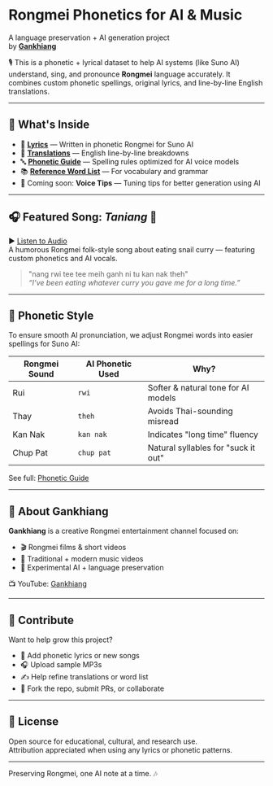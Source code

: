 # Rongmei Phonetics for AI & Music  
A language preservation + AI generation project  
by **[Gankhiang](https://www.youtube.com/@Gankhiang)**

🎙️ This is a phonetic + lyrical dataset to help AI systems (like Suno AI) understand, sing, and pronounce **Rongmei** language accurately. It combines custom phonetic spellings, original lyrics, and line-by-line English translations.

---

## 📁 What's Inside

- 🎵 [**Lyrics**](lyrics/taniang-song.md) — Written in phonetic Rongmei for Suno AI  
- 📜 [**Translations**](translations/taniang-explained.md) — English line-by-line breakdowns  
- 🔤 [**Phonetic Guide**](phonetic-guide.md) — Spelling rules optimized for AI voice models  
- 📚 [**Reference Word List**](reference/word-list.md) — For vocabulary and grammar  
- 🧠 Coming soon: **Voice Tips** — Tuning tips for better generation using AI

---

## 🎧 Featured Song: *Taniang* 🐌

▶️ [Listen to Audio](audio/taniang.mp3)  
A humorous Rongmei folk-style song about eating snail curry — featuring custom phonetics and AI vocals.

> "nang rwi tee tee meih ganh ni tu kan nak theh"  
> _“I’ve been eating whatever curry you gave me for a long time.”_

---

## 🔡 Phonetic Style

To ensure smooth AI pronunciation, we adjust Rongmei words into easier spellings for Suno AI:

| Rongmei Sound | AI Phonetic Used | Why? |
|---------------|------------------|------|
| Rui           | `rwi`            | Softer & natural tone for AI models |
| Thay          | `theh`           | Avoids Thai-sounding misread |
| Kan Nak       | `kan nak`        | Indicates "long time" fluency |
| Chup Pat      | `chup pat`       | Natural syllables for "suck it out" |

See full: [Phonetic Guide](phonetic-guide.md)

---

## 🎥 About Gankhiang

**Gankhiang** is a creative Rongmei entertainment channel focused on:
- 🎬 Rongmei films & short videos  
- 🎵 Traditional + modern music videos  
- 🤖 Experimental AI + language preservation  

📺 YouTube: [Gankhiang](https://www.youtube.com/@Gankhiang)

---

## 🤝 Contribute

Want to help grow this project?

- 📝 Add phonetic lyrics or new songs  
- 🎧 Upload sample MP3s  
- ✍️ Help refine translations or word list  
- 🔁 Fork the repo, submit PRs, or collaborate

---

## 📄 License

Open source for educational, cultural, and research use.  
Attribution appreciated when using any lyrics or phonetic patterns.

---

Preserving Rongmei, one AI note at a time. 🎶
